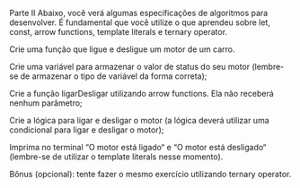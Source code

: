 Parte II
Abaixo, você verá algumas especificações de algoritmos para desenvolver. É fundamental que você utilize o que aprendeu sobre let, const, arrow functions, template literals e ternary operator.

Crie uma função que ligue e desligue um motor de um carro.

Crie uma variável para armazenar o valor de status do seu motor (lembre-se de armazenar o tipo de variável da forma correta);

Crie a função ligarDesligar utilizando arrow functions. Ela não receberá nenhum parâmetro;

Crie a lógica para ligar e desligar o motor (a lógica deverá utilizar uma condicional para ligar e desligar o motor);

Imprima no terminal “O motor está ligado“ e “O motor está desligado“ (lembre-se de utilizar o template literals nesse momento).

Bônus (opcional): tente fazer o mesmo exercício utilizando ternary operator.